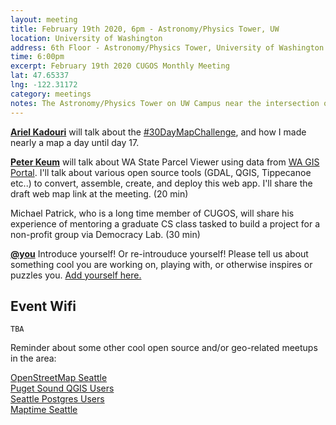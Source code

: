 ```yaml
---
layout: meeting
title: February 19th 2020, 6pm - Astronomy/Physics Tower, UW
location: University of Washington
address: 6th Floor - Astronomy/Physics Tower, University of Washington Main Campus
time: 6:00pm
excerpt: February 19th 2020 CUGOS Monthly Meeting
lat: 47.65337
lng: -122.31172
category: meetings
notes: The Astronomy/Physics Tower on UW Campus near the intersection of 15th Ave NE and NE Pacific St.
---
```


**[Ariel Kadouri](https://arielsartistry.com/)** will talk about the [#30DayMapChallenge](https://twitter.com/hashtag/30DayMapChallenge), and how I made nearly a map a day until day 17.

**[Peter Keum](https://pkgeo.com/)** will talk about WA State Parcel Viewer using data from [WA GIS Portal](http://geo.wa.gov/). I'll talk about various open source tools (GDAL, QGIS, Tippecanoe etc..) to convert, assemble, create, and deploy this web app. I'll share the draft web map link at the meeting. (20 min)

Michael Patrick, who is a long time member of CUGOS, will share his experience of mentoring a graduate CS class tasked to build a project for a  non-profit group via Democracy Lab. (30 min)

**[@you](http://cugos.org/people/)** Introduce yourself! Or re-introuduce yourself! Please tell us about something cool you are working on, playing with, or otherwise inspires or puzzles you. [Add yourself here.](https://github.com/cugos/cugos.github.com/blob/master/meetings/_posts/2020-02-19-cugos_monthly.md)

## Event Wifi
```
TBA
```

Reminder about some other cool open source and/or geo-related meetups in the area:

[OpenStreetMap Seattle](https://www.meetup.com/OpenStreetMap-Seattle/)  
[Puget Sound QGIS Users](https://www.meetup.com/Puget-Sound-QGIS-Users-Group/)  
[Seattle Postgres Users](https://www.meetup.com/Seattle-Postgres/)  
[Maptime Seattle](https://www.meetup.com/MaptimeSEA/)  
